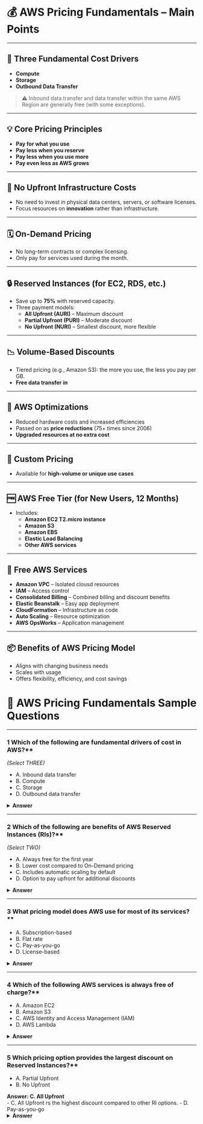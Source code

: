 # 💰 AWS Pricing Fundamentals – Main Points

---

## 🧱 Three Fundamental Cost Drivers
- **Compute**
- **Storage**
- **Outbound Data Transfer**

> ⚠️ Inbound data transfer and data transfer within the same AWS Region are generally free (with some exceptions).

---

## 💡 Core Pricing Principles
- **Pay for what you use**
- **Pay less when you reserve**
- **Pay less when you use more**
- **Pay even less as AWS grows**

---

## 🚫 No Upfront Infrastructure Costs
- No need to invest in physical data centers, servers, or software licenses.
- Focus resources on **innovation** rather than infrastructure.

---

## 🗓️ On-Demand Pricing
- No long-term contracts or complex licensing.
- Only pay for services used during the month.

---

## 🔒 Reserved Instances (for EC2, RDS, etc.)
- Save up to **75%** with reserved capacity.
- Three payment models:
  - **All Upfront (AURI)** – Maximum discount
  - **Partial Upfront (PURI)** – Moderate discount
  - **No Upfront (NURI)** – Smallest discount, more flexible

---

## 📉 Volume-Based Discounts
- Tiered pricing (e.g., Amazon S3): the more you use, the less you pay per GB.
- **Free data transfer in**

---

## 🚀 AWS Optimizations
- Reduced hardware costs and increased efficiencies
- Passed on as **price reductions** (75+ times since 2006)
- **Upgraded resources at no extra cost**

---

## 🎯 Custom Pricing
- Available for **high-volume or unique use cases**

---

## 🆓 AWS Free Tier (for New Users, 12 Months)
- Includes:
  - **Amazon EC2 T2.micro instance**
  - **Amazon S3**
  - **Amazon EBS**
  - **Elastic Load Balancing**
  - **Other AWS services**

---

## 🧰 Free AWS Services
- **Amazon VPC** – Isolated clousd resources
- **IAM** – Access control
- **Consolidated Billing** – Combined billing and discount benefits
- **Elastic Beanstalk** – Easy app deployment
- **CloudFormation** – Infrastructure as code
- **Auto Scaling** – Resource optimization
- **AWS OpsWorks** – Application management

---

## 📦 Benefits of AWS Pricing Model
- Aligns with changing business needs
- Scales with usage
- Offers flexibility, efficiency, and cost savings


# 📘 AWS Pricing Fundamentals Sample Questions

---

###  1 Which of the following are fundamental drivers of cost in AWS?**  
*(Select THREE)*

- A. Inbound data transfer  
- B. Compute  
- C. Storage  
- D. Outbound data transfer  

<details>
<summary><strong>Answer</strong></summary>
<strong>B, C, D</strong>  
The three fundamental drivers of cost in AWS are Compute, Storage, and Outbound Data Transfer. Inbound data transfer is generally free.
</details>

---

### 2 Which of the following are benefits of AWS Reserved Instances (RIs)?**  
*(Select TWO)*

- A. Always free for the first year  
- B. Lower cost compared to On-Demand pricing  
- C. Includes automatic scaling by default  
- D. Option to pay upfront for additional discounts  

<details>
<summary><strong>Answer</strong></summary>
<strong>B, D</strong>  
Reserved Instances provide lower costs than On-Demand pricing, and customers can save more by paying upfront (All Upfront, Partial Upfront, or No Upfront options).
</details>

---

### 3 What pricing model does AWS use for most of its services?**

- A. Subscription-based  
- B. Flat rate  
- C. Pay-as-you-go  
- D. License-based  

<details>
<summary><strong>Answer</strong></summary>
<strong>C. Pay-as-you-go</strong>  
AWS uses a utility-style pricing model where you only pay for what you use, without long-term contracts or upfront commitments.
</details>

---

### 4 Which of the following AWS services is always free of charge?**

- A. Amazon EC2  
- B. Amazon S3  
- C. AWS Identity and Access Management (IAM)  
- D. AWS Lambda  

<details>
<summary><strong>Answer</strong></summary>
<strong>C. AWS Identity and Access Management (IAM)</strong>  
IAM is one of the AWS services provided at no additional charge. You can control access to resources securely without paying extra.
</details>

---

### 5 Which pricing option provides the largest discount on Reserved Instances?**

- A. Partial Upfront  
- B. No Upfront  
<summary><strong>Answer: C. All Upfront</strong></summary>
- C. All Upfront  rs the highest discount compared to other RI options.
- D. Pay-as-you-go  

<details>
<summary><strong>Answer</strong></summary>
<strong>C. All Upfront</strong>  
The All Upfront payment option for Reserved Instances offers the highest discount compared to other RI options.
</details>